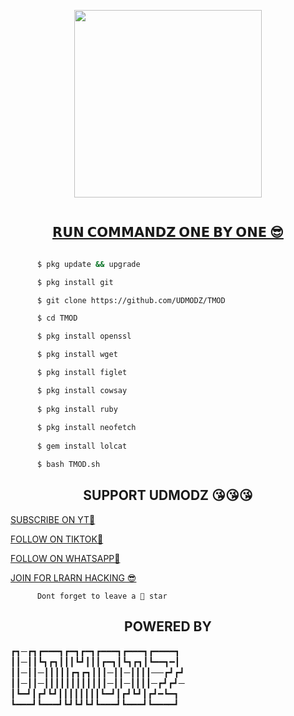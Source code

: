 

<p align="center">
<img src="https://i.ibb.co/ZX737kS/UD-BOT.png" width="300" height="300"/>
</p>

<p align="center">
  <a href="#"><img src="http://readme-typing-svg.herokuapp.com?color=blue&center=true&vCenter=true&multiline=false&lines=TERMUX+BANNER+CHANGER+BY+UDMODZ" alt="">
</p>

<h2 align="center">   𝗥𝗨𝗡 𝗖𝗢𝗠𝗠𝗔𝗡𝗗𝗭 𝗢𝗡𝗘 𝗕𝗬 𝗢𝗡𝗘 😎</h2>

```bash
      
      $ pkg update && upgrade

      $ pkg install git

      $ git clone https://github.com/UDMODZ/TMOD

      $ cd TMOD

      $ pkg install openssl

      $ pkg install wget

      $ pkg install figlet

      $ pkg install cowsay
      
      $ pkg install ruby
      
      $ pkg install neofetch
      
      $ gem install lolcat

      $ bash TMOD.sh 
```          
<h2 align="center">SUPPORT UDMODZ 😘😘😘</h2>




<p align="left">
<a href="https://www.youtube.com/@UDMODZ">SUBSCRIBE ON YT🥺 </a></p>
<p align="left">
<a href="https://t.me/UDMODZ3">FOLLOW   ON TIKTOK🥺</a></p>
<p align="left">
<a href="https://whatsapp.com/channel/0029Va5e01M3LdQdtjYJjc3K">FOLLOW   ON WHATSAPP🥺</a></p>
<p align="left">
<a href="https://t.me/UDMODZ3">JOIN FOR LRARN HACKING 😎</a></p>




          Dont forget to leave a 🌟 star

<h2 align="center" color="red"> POWERED BY  </h2>

┏┓─┏┓┏━━━┓┏━┓┏━┓┏━━━┓┏━━━┓┏━━━━┓ 
┃┃─┃┃┗┓┏┓┃┃┃┗┛┃┃┃┏━┓┃┗┓┏┓┃┗━━┓━┃ 
┃┃─┃┃─┃┃┃┃┃┏┓┏┓┃┃┃─┃┃─┃┃┃┃──┏┛┏┛ 
┃┃─┃┃─┃┃┃┃┃┃┃┃┃┃┃┃─┃┃─┃┃┃┃─┏┛┏┛─ 
┃┗━┛┃┏┛┗┛┃┃┃┃┃┃┃┃┗━┛┃┏┛┗┛┃┏┛━┗━┓ 
┗━━━┛┗━━━┛┗┛┗┛┗┛┗━━━┛┗━━━┛┗━━━━┛ 
